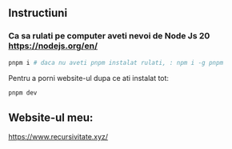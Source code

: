 ## Instructiuni

### Ca sa rulati pe computer aveti nevoi de Node Js 20 https://nodejs.org/en/

```bash
pnpm i # daca nu aveti pnpm instalat rulati, : npm i -g pnpm
```

Pentru a porni website-ul dupa ce ati instalat tot:

```bash
pnpm dev
```

## Website-ul meu:
https://www.recursivitate.xyz/
